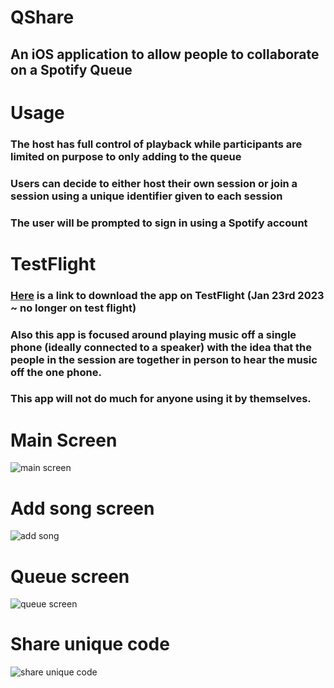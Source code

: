 # QShare

## An iOS application to allow people to collaborate on a Spotify Queue

# Usage
### The host has full control of playback while participants are limited on purpose to only adding to the queue
### Users can decide to either host their own session or join a session using a unique identifier given to each session
### The user will be prompted to sign in using a Spotify account 

# TestFlight
### [Here](https://testflight.apple.com/join/9ht8DJDx) is a link to download the app on TestFlight (Jan 23rd 2023 ~ no longer on test flight)
### Also this app is focused around playing music off a single phone (ideally connected to a speaker) with the idea that the people in the session are together in person to hear the music off the one phone. 
### This app will not do much for anyone using it by themselves.

# Main Screen
![main screen](main.PNG)

# Add song screen
![add song](song.PNG)

# Queue screen
![queue screen](queue.PNG)

# Share unique code
![share unique code](share.PNG)

